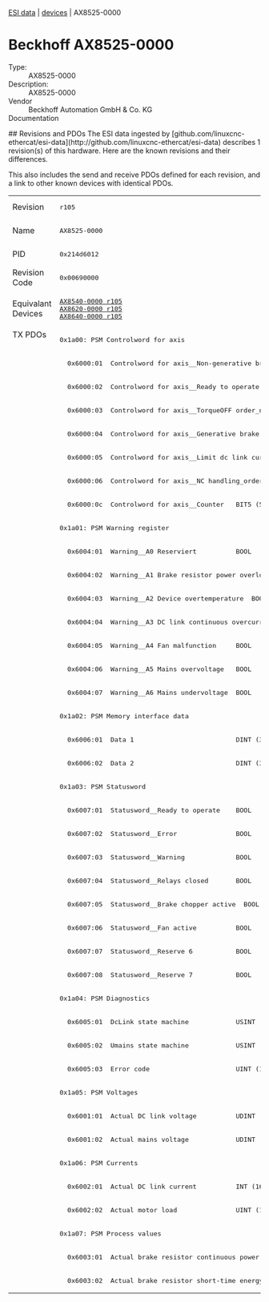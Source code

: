 <div class="nav"><a href="/esi-data">ESI data</a> | <a href="/esi-data/devices">devices</a> | AX8525-0000</div>

#  Beckhoff AX8525-0000

<dl>
  <dt>Type:</dt><dd>AX8525-0000</dd>
  <dt>Description:</dt><dd>AX8525-0000</dd>
  <dt>Vendor</dt><dd>Beckhoff Automation GmbH & Co. KG</dd>
  <dt>Documentation</dt><dd><a href=""></a></dd>
</dl>
## Revisions and PDOs
The ESI data ingested by [github.com/linuxcnc-ethercat/esi-data](http://github.com/linuxcnc-ethercat/esi-data) describes 1 revision(s) of this hardware.  Here are the known revisions and their differences.

This also includes the send and receive PDOs defined for each revision, and a link to other known devices with identical PDOs.

<table>
<tr >
<td class="first">Revision</td>
<td ><pre>r105</pre></td>
</tr>
<tr >
<td class="first">Name</td>
<td ><pre>AX8525-0000</pre></td>
</tr>
<tr >
<td class="first">PID</td>
<td ><pre>0x214d6012</pre></td>
</tr>
<tr >
<td class="first">Revision Code</td>
<td ><pre>0x00690000</pre></td>
</tr>
<tr >
<td class="first">Equivalant Devices</td>
<td ><pre><a href="AX8540-0000">AX8540-0000 r105</a><br/><a href="AX8620-0000">AX8620-0000 r105</a><br/><a href="AX8640-0000">AX8640-0000 r105</a></pre></td>
</tr>
<tr class="txpdo pdosection">
<td class="first" rowspan=41 valign=top>TX PDOs</td>
<td><pre>0x1a00: PSM Controlword for axis</pre></td>
<td></td>
</tr>
<tr class="txpdo">
<td ><pre>  0x6000:01  Controlword for axis__Non-generative brake order_n  BOOL</pre></td>
</tr>
<tr class="txpdo">
<td ><pre>  0x6000:02  Controlword for axis__Ready to operate  BOOL</pre></td>
</tr>
<tr class="txpdo">
<td ><pre>  0x6000:03  Controlword for axis__TorqueOFF order_n  BOOL</pre></td>
</tr>
<tr class="txpdo">
<td ><pre>  0x6000:04  Controlword for axis__Generative brake order_n  BOOL</pre></td>
</tr>
<tr class="txpdo">
<td ><pre>  0x6000:05  Controlword for axis__Limit dc link current_order_n  BOOL</pre></td>
</tr>
<tr class="txpdo">
<td ><pre>  0x6000:06  Controlword for axis__NC handling_order_n  BOOL</pre></td>
</tr>
<tr class="txpdo">
<td ><pre>  0x6000:0c  Controlword for axis__Counter   BIT5 (5 bits)</pre></td>
</tr>
<tr class="txpdo pdosection">
<td ><pre>0x1a01: PSM Warning register</pre></td>
</tr>
<tr class="txpdo">
<td ><pre>  0x6004:01  Warning__A0 Reserviert          BOOL</pre></td>
</tr>
<tr class="txpdo">
<td ><pre>  0x6004:02  Warning__A1 Brake resistor power overload  BOOL</pre></td>
</tr>
<tr class="txpdo">
<td ><pre>  0x6004:03  Warning__A2 Device overtemperature  BOOL</pre></td>
</tr>
<tr class="txpdo">
<td ><pre>  0x6004:04  Warning__A3 DC link continuous overcurrent  BOOL</pre></td>
</tr>
<tr class="txpdo">
<td ><pre>  0x6004:05  Warning__A4 Fan malfunction     BOOL</pre></td>
</tr>
<tr class="txpdo">
<td ><pre>  0x6004:06  Warning__A5 Mains overvoltage   BOOL</pre></td>
</tr>
<tr class="txpdo">
<td ><pre>  0x6004:07  Warning__A6 Mains undervoltage  BOOL</pre></td>
</tr>
<tr class="txpdo pdosection">
<td ><pre>0x1a02: PSM Memory interface data</pre></td>
</tr>
<tr class="txpdo">
<td ><pre>  0x6006:01  Data 1                          DINT (32 bits)</pre></td>
</tr>
<tr class="txpdo">
<td ><pre>  0x6006:02  Data 2                          DINT (32 bits)</pre></td>
</tr>
<tr class="txpdo pdosection">
<td ><pre>0x1a03: PSM Statusword</pre></td>
</tr>
<tr class="txpdo">
<td ><pre>  0x6007:01  Statusword__Ready to operate    BOOL</pre></td>
</tr>
<tr class="txpdo">
<td ><pre>  0x6007:02  Statusword__Error               BOOL</pre></td>
</tr>
<tr class="txpdo">
<td ><pre>  0x6007:03  Statusword__Warning             BOOL</pre></td>
</tr>
<tr class="txpdo">
<td ><pre>  0x6007:04  Statusword__Relays closed       BOOL</pre></td>
</tr>
<tr class="txpdo">
<td ><pre>  0x6007:05  Statusword__Brake chopper active  BOOL</pre></td>
</tr>
<tr class="txpdo">
<td ><pre>  0x6007:06  Statusword__Fan active          BOOL</pre></td>
</tr>
<tr class="txpdo">
<td ><pre>  0x6007:07  Statusword__Reserve 6           BOOL</pre></td>
</tr>
<tr class="txpdo">
<td ><pre>  0x6007:08  Statusword__Reserve 7           BOOL</pre></td>
</tr>
<tr class="txpdo pdosection">
<td ><pre>0x1a04: PSM Diagnostics</pre></td>
</tr>
<tr class="txpdo">
<td ><pre>  0x6005:01  DcLink state machine            USINT (8 bits)</pre></td>
</tr>
<tr class="txpdo">
<td ><pre>  0x6005:02  Umains state machine            USINT (8 bits)</pre></td>
</tr>
<tr class="txpdo">
<td ><pre>  0x6005:03  Error code                      UINT (16 bits)</pre></td>
</tr>
<tr class="txpdo pdosection">
<td ><pre>0x1a05: PSM Voltages</pre></td>
</tr>
<tr class="txpdo">
<td ><pre>  0x6001:01  Actual DC link voltage          UDINT (32 bits)</pre></td>
</tr>
<tr class="txpdo">
<td ><pre>  0x6001:02  Actual mains voltage            UDINT (32 bits)</pre></td>
</tr>
<tr class="txpdo pdosection">
<td ><pre>0x1a06: PSM Currents</pre></td>
</tr>
<tr class="txpdo">
<td ><pre>  0x6002:01  Actual DC link current          INT (16 bits)</pre></td>
</tr>
<tr class="txpdo">
<td ><pre>  0x6002:02  Actual motor load               UINT (16 bits)</pre></td>
</tr>
<tr class="txpdo pdosection">
<td ><pre>0x1a07: PSM Process values</pre></td>
</tr>
<tr class="txpdo">
<td ><pre>  0x6003:01  Actual brake resistor continuous power  UINT (16 bits)</pre></td>
</tr>
<tr class="txpdo">
<td ><pre>  0x6003:02  Actual brake resistor short-time energy  UINT (16 bits)</pre></td>
</tr>
</table>
